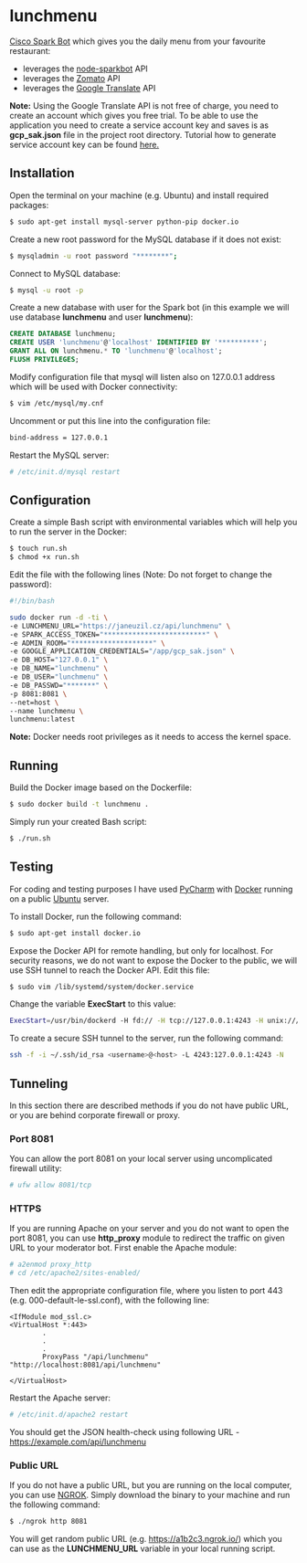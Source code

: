 # lunchmenu

[Cisco Spark Bot](https://developer.ciscospark.com/bots.html)  which gives you the daily menu from your favourite restaurant:
- leverages the [node-sparkbot](https://github.com/CiscoDevNet/node-sparkbot#readme) API
- leverages the [Zomato](https://developers.zomato.com/documentation) API
- leverages the [Google Translate](https://cloud.google.com/translate/docs/) API

**Note:** Using the Google Translate API is not free of charge, you need to create an account which gives you free trial. 
To be able to use the application you need to create a service account key and saves is as **gcp_sak.json** file 
in the project root directory. Tutorial how to generate service account key can be found [here.](https://cloud.google.com/translate/docs/reference/libraries)


## Installation
Open the terminal on your machine (e.g. Ubuntu) and install required packages:
```bash
$ sudo apt-get install mysql-server python-pip docker.io
```

Create a new root password for the MySQL database if it does not exist:
```bash
$ mysqladmin -u root password "********";
```
Connect to MySQL database:
```bash
$ mysql -u root -p
```
Create a new database with user for the Spark bot (in this example we will use database **lunchmenu** and user **lunchmenu**):
```sql
CREATE DATABASE lunchmenu;
CREATE USER 'lunchmenu'@'localhost' IDENTIFIED BY '**********';
GRANT ALL ON lunchmenu.* TO 'lunchmenu'@'localhost';
FLUSH PRIVILEGES;
```
Modify configuration file that mysql will listen also on 127.0.0.1 address which will be used with Docker connectivity:
```bash
$ vim /etc/mysql/my.cnf
```
Uncomment or put this line into the configuration file:
```bash
bind-address = 127.0.0.1
```
Restart the MySQL server:
```bash
# /etc/init.d/mysql restart
```

## Configuration
Create a simple Bash script with environmental variables which will help you to run the server in the Docker:
```bash
$ touch run.sh
$ chmod +x run.sh
```
Edit the file with the following lines (Note: Do not forget to change the password):
```bash
#!/bin/bash

sudo docker run -d -ti \
-e LUNCHMENU_URL="https://janeuzil.cz/api/lunchmenu" \
-e SPARK_ACCESS_TOKEN="*************************" \
-e ADMIN_ROOM="********************" \
-e GOOGLE_APPLICATION_CREDENTIALS="/app/gcp_sak.json" \
-e DB_HOST="127.0.0.1" \
-e DB_NAME="lunchmenu" \
-e DB_USER="lunchmenu" \
-e DB_PASSWD="*******" \
-p 8081:8081 \
--net=host \
--name lunchmenu \
lunchmenu:latest
```
**Note:** Docker needs root privileges as it needs to access the kernel space.

## Running
Build the Docker image based on the Dockerfile:
```bash
$ sudo docker build -t lunchmenu .
```
Simply run your created Bash script:
```bash
$ ./run.sh
```

## Testing
For coding and testing purposes I have used [PyCharm](https://www.jetbrains.com/pycharm/) with [Docker](https://www.docker.com) running on a public [Ubuntu](https://www.ubuntu.com) server.

To install Docker, run the following command:
```bash
$ sudo apt-get install docker.io
```

Expose the Docker API for remote handling, but only for localhost. For security reasons, we do not want to expose the Docker to the public, we will use SSH tunnel to reach the Docker API. Edit this file:
```bash
$ sudo vim /lib/systemd/system/docker.service
```
Change the variable **ExecStart** to this value:
```bash
ExecStart=/usr/bin/dockerd -H fd:// -H tcp://127.0.0.1:4243 -H unix:///var/run/docker.sock $DOCKER_OPTS
```

To create a secure SSH tunnel to the server, run the following command:
```bash
ssh -f -i ~/.ssh/id_rsa <username>@<host> -L 4243:127.0.0.1:4243 -N
```

## Tunneling
In this section there are described methods if you do not have public URL, or you are behind corporate firewall or proxy.

### Port 8081
You can allow the port 8081 on your local server using uncomplicated firewall utility:
```bash
# ufw allow 8081/tcp
```

### HTTPS
If you are running Apache on your server and you do not want to open the port 8081, you can use **http_proxy** module to redirect the traffic on given URL to your moderator bot. First enable the Apache module:
```bash
# a2enmod proxy_http
# cd /etc/apache2/sites-enabled/
```
Then edit the appropriate configuration file, where you listen to port 443 (e.g. 000-default-le-ssl.conf), with the following line:
```apacheconfig
<IfModule mod_ssl.c>
<VirtualHost *:443>
        .
        .
        .
        ProxyPass "/api/lunchmenu" "http://localhost:8081/api/lunchmenu"
        .
</VirtualHost>
```
Restart the Apache server:
```bash
# /etc/init.d/apache2 restart
```
You should get the JSON health-check using following URL - https://example.com/api/lunchmenu

### Public URL
If you do not have a public URL, but you are running on the local computer, you can use [NGROK](https://ngrok.com). Simply download the binary to your machine and run the following command:
```bash
$ ./ngrok http 8081
```
You will get random public URL (e.g. https://a1b2c3.ngrok.io/) which you can use as the **LUNCHMENU_URL** variable in your local running script.

